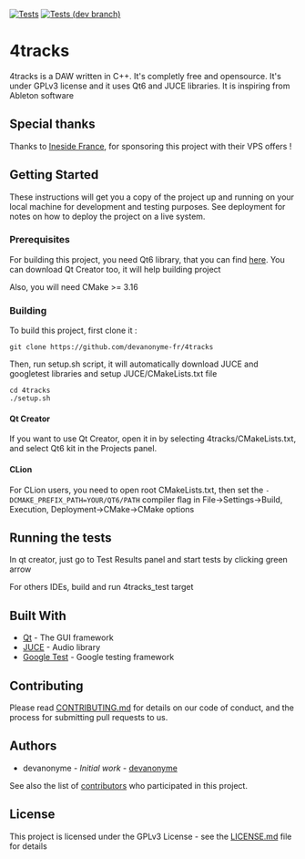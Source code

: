 [![Tests](https://github.com/devanonyme-fr/4tracks/actions/workflows/cmake.yml/badge.svg?branch=master)](https://github.com/devanonyme-fr/4tracks/actions/workflows/cmake.yml)
[![Tests (dev branch)](https://github.com/devanonyme-fr/4tracks/actions/workflows/cmake.yml/badge.svg?branch=dev)](https://github.com/devanonyme-fr/4tracks/actions/workflows/cmake.yml)

# 4tracks
4tracks is a DAW written in C++. It's completly free and opensource. It's under GPLv3 license and it uses Qt6 and JUCE libraries. It is inspiring from Ableton software

## Special thanks

Thanks to [Ineside France](https://ineside.com/), for sponsoring this project with their VPS offers !

## Getting Started

These instructions will get you a copy of the project up and running on your local machine for development and testing purposes. See deployment for notes on how to deploy the project on a live system.

### Prerequisites

For building this project, you need Qt6 library, that you can find [here](http://qt.io/). You can download Qt Creator too, it will help building project

Also, you will need CMake >= 3.16

### Building

To build this project, first clone it :

```
git clone https://github.com/devanonyme-fr/4tracks
```

Then, run setup.sh script, it will automatically download JUCE and googletest libraries and setup JUCE/CMakeLists.txt file

```
cd 4tracks
./setup.sh
```

#### Qt Creator

If you want to use Qt Creator, open it in by selecting 4tracks/CMakeLists.txt, and select Qt6 kit in the Projects panel.

#### CLion

For CLion users, you need to open root CMakeLists.txt, then set the `-DCMAKE_PREFIX_PATH=YOUR/QT6/PATH` compiler flag in File->Settings->Build, Execution, Deployment->CMake->CMake options

## Running the tests

In qt creator, just go to Test Results panel and start tests by clicking green arrow

For others IDEs, build and run 4tracks_test target

## Built With

* [Qt](https://qt.io/) - The GUI framework
* [JUCE](https://juce.com/) - Audio library
* [Google Test](https://github.com/google/googletest) - Google testing framework

## Contributing

Please read [CONTRIBUTING.md](CONTRIBUTING.md) for details on our code of conduct, and the process for submitting pull requests to us.

## Authors

* devanonyme - *Initial work* - [devanonyme](https://github.com/devanonyme-fr)

See also the list of [contributors](https://github.com/devanonyme-fr/4tracks/contributors) who participated in this project.

## License

This project is licensed under the GPLv3 License - see the [LICENSE.md](LICENSE.md) file for details
